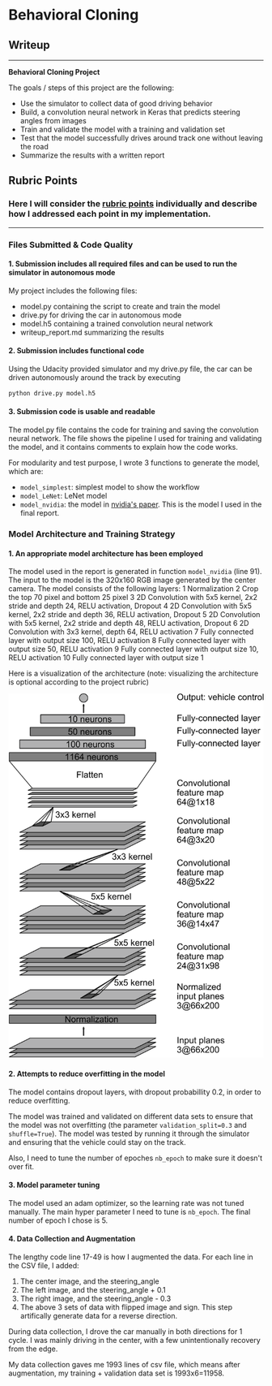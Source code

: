# **Behavioral Cloning** 

## Writeup

---

**Behavioral Cloning Project**

The goals / steps of this project are the following:
* Use the simulator to collect data of good driving behavior
* Build, a convolution neural network in Keras that predicts steering angles from images
* Train and validate the model with a training and validation set
* Test that the model successfully drives around track one without leaving the road
* Summarize the results with a written report


[//]: # (Image References)

[image1]: ./examples/cnn-architecture.png "Model Visualization"

## Rubric Points
### Here I will consider the [rubric points](https://review.udacity.com/#!/rubrics/432/view) individually and describe how I addressed each point in my implementation.  

---
### Files Submitted & Code Quality

#### 1. Submission includes all required files and can be used to run the simulator in autonomous mode

My project includes the following files:
* model.py containing the script to create and train the model
* drive.py for driving the car in autonomous mode
* model.h5 containing a trained convolution neural network 
* writeup_report.md summarizing the results

#### 2. Submission includes functional code
Using the Udacity provided simulator and my drive.py file, the car can be driven autonomously around the track by executing 
```sh
python drive.py model.h5
```

#### 3. Submission code is usable and readable

The model.py file contains the code for training and saving the convolution neural network. The file shows the pipeline I used for training and validating the model, and it contains comments to explain how the code works.

For modularity and test purpose, I wrote 3 functions to generate the model, which are:
* `model_simplest`: simplest model to show the workflow
* `model_LeNet`: LeNet model
* `model_nvidia`: the model in [nvidia's paper](https://devblogs.nvidia.com/parallelforall/deep-learning-self-driving-cars/). This is the model I used in the final report.

### Model Architecture and Training Strategy

#### 1. An appropriate model architecture has been employed

The model used in the report is generated in function `model_nvidia` (line 91). The input to the model is the 320x160 RGB image generated by the center camera. The model consists of the following layers:
1 Normalization
2 Crop the top 70 pixel and bottom 25 pixel
3 2D Convolution with 5x5 kernel, 2x2 stride and depth 24, RELU activation, Dropout
4 2D Convolution with 5x5 kernel, 2x2 stride and depth 36, RELU activation, Dropout
5 2D Convolution with 5x5 kernel, 2x2 stride and depth 48, RELU activation, Dropout
6 2D Convolution with 3x3 kernel, depth 64, RELU activation
7 Fully connected layer with output size 100, RELU activation
8 Fully connected layer with output size 50, RELU activation
9 Fully connected layer with output size 10, RELU activation
10 Fully connected layer with output size 1

Here is a visualization of the architecture (note: visualizing the architecture is optional according to the project rubric)

![alt text][image1]

#### 2. Attempts to reduce overfitting in the model

The model contains dropout layers, with dropout probabillity 0.2, in order to reduce overfitting. 

The model was trained and validated on different data sets to ensure that the model was not overfitting (the parameter `validation_split=0.3` and `shuffle=True`). The model was tested by running it through the simulator and ensuring that the vehicle could stay on the track.

Also, I need to tune the number of epoches `nb_epoch` to make sure it doesn't over fit.

#### 3. Model parameter tuning

The model used an adam optimizer, so the learning rate was not tuned manually. The main hyper parameter I need to tune is `nb_epoch`. The final number of epoch I chose is 5.

#### 4. Data Collection and Augmentation

The lengthy code line 17-49 is how I augmented the data. For each line in the CSV file, I added:
1. The center image, and the steering\_angle
2. The left image, and the steering\_angle + 0.1
3. The right image, and the steering\_angle - 0.3
4. The above 3 sets of data with flipped image and sign. This step artifically generate data for a reverse direction.

During data collection, I drove the car manually in both directions for 1 cycle. I was mainly driving in the center, with a few unintentionally recovery from the edge.

My data collection gaves me 1993 lines of csv file, which means after augmentation, my training + validation data set is 1993x6=11958.

